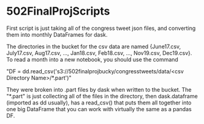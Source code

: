 # 502FinalProjScripts
First script is just taking all of the congress tweet json files, and converting them into monthly DataFrames for dask. 

The directories in the bucket for the csv data are named {June17.csv, July17.csv, Aug17.csv, ..., Jan18.csv, Feb18.csv, ..., Nov19.csv, Dec19.csv}. To read a month into a new notebook, you should use the command

"DF = dd.read_csv('s3://502finalprojbucky/congresstweets/data/\<csv Directory Name\>/*.part')"
 
They were broken into .part files by dask when written to the bucket. The "\*.part" is just collecting all of the files in the directory, then dask.dataframe (imported as dd usually), has a read_csv() that puts them all together into one big DataFrame that you can work with virtually the same as a pandas DF. 
